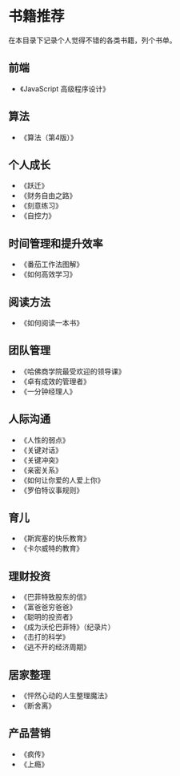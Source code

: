 # 书籍推荐

在本目录下记录个人觉得不错的各类书籍，列个书单。

## 前端

* 《JavaScript 高级程序设计》

## 算法

* 《算法（第4版）》

## 个人成长

* 《跃迁》
* 《财务自由之路》
* 《刻意练习》
* 《自控力》

## 时间管理和提升效率

* 《番茄工作法图解》
* 《如何高效学习》

## 阅读方法

* 《如何阅读一本书》

## 团队管理

* 《哈佛商学院最受欢迎的领导课》
* 《卓有成效的管理者》
* 《一分钟经理人》

## 人际沟通

* 《人性的弱点》
* 《关键对话》
* 《关键冲突》
* 《亲密关系》
* 《如何让你爱的人爱上你》
* 《罗伯特议事规则》

## 育儿

* 《斯宾塞的快乐教育》
* 《卡尔威特的教育》

## 理财投资

* 《巴菲特致股东的信》
* 《富爸爸穷爸爸》
* 《聪明的投资者》
* 《成为沃伦巴菲特》（纪录片）
* 《击打的科学》
* 《逃不开的经济周期》

## 居家整理

* 《怦然心动的人生整理魔法》
* 《断舍离》

## 产品营销

* 《疯传》
* 《上瘾》